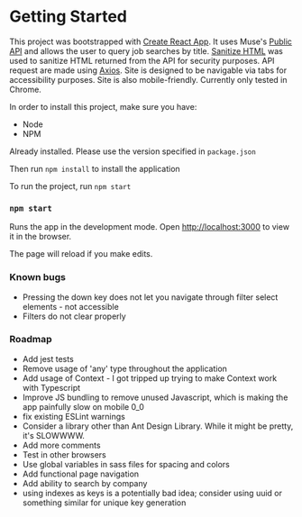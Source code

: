 # Getting Started 

This project was bootstrapped with [Create React App](https://github.com/facebook/create-react-app). It uses Muse's [Public API](https://www.themuse.com/developers) and allows the user to query job searches by title. 
[Sanitize HTML](https://www.npmjs.com/package/sanitize-html) was used to sanitize HTML returned from the API for security purposes. 
API request are made using [Axios](https://www.npmjs.com/package/axios).
Site is designed to be navigable via tabs for accessibility purposes.
Site is also mobile-friendly.
Currently only tested in Chrome.

In order to install this project, make sure you have:
- Node
- NPM

Already installed. Please use the version specified in `package.json`

Then run `npm install` to install the application

To run the project, run `npm start`


### `npm start`

Runs the app in the development mode.
Open [http://localhost:3000](http://localhost:3000) to view it in the browser.

The page will reload if you make edits.

### Known bugs
- Pressing the down key does not let you navigate through filter select elements - not accessible
- Filters do not clear properly 

### Roadmap

- Add jest tests
- Remove usage of 'any' type throughout the application
- Add usage of Context - I got tripped up trying to make Context work with Typescript
- Improve JS bundling to remove unused Javascript, which is making the app painfully slow on mobile 0_0
- fix existing ESLint warnings
- Consider a library other than Ant Design Library. While it might be pretty, it's SLOWWWW.
- Add more comments 
- Test in other browsers
- Use global variables in sass files for spacing and colors
- Add functional page navigation
- Add ability to search by company
- using indexes as keys is a potentially bad idea; consider using uuid or something similar for unique key generation
